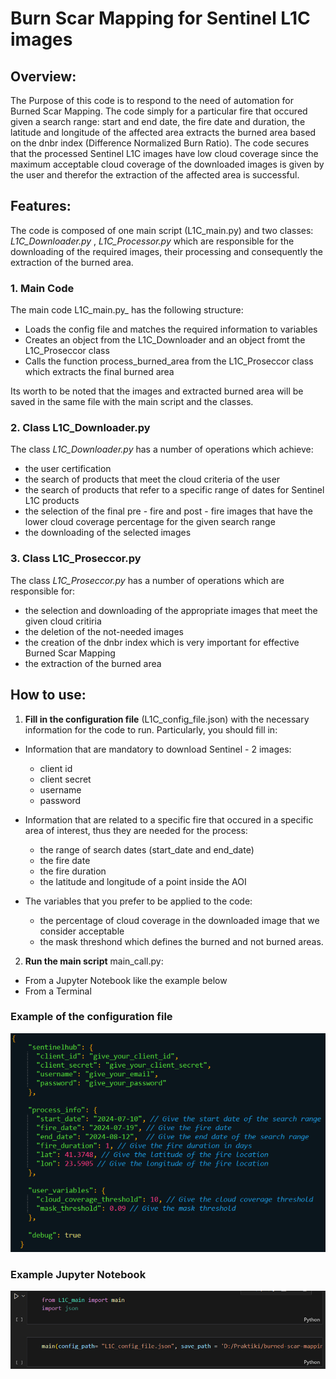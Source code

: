 
# **Burn Scar Mapping for Sentinel L1C images**

## **Overview**:
The Purpose of this code is to respond to the need of automation for Burned Scar Mapping. The code simply for a particular fire that occured given a search range: start and end date, the fire date and duration, the latitude and longitude of the affected area extracts the burned area based on the dnbr index (Difference Normalized Burn Ratio). The code secures that the processed Sentinel L1C images have low cloud coverage since the maximum acceptable cloud coverage of the downloaded images is given by the user and therefor the extraction of the affected area is successful. 

## **Features**:
The code is composed of one main script (L1C_main.py) and two classes: _L1C_Downloader.py_ , _L1C_Processor.py_ which are responsible for the downloading of the required images, their processing and consequently the extraction of the burned area.

### **1. Main Code**
The main code L1C_main.py_ has the following structure:
- Loads the config file and matches the required information to variables
- Creates an object from the L1C_Downloader and an object fromt the L1C_Proseccor class
- Calls the function process_burned_area from the L1C_Proseccor class which extracts the final burned area     

Its worth to be noted that the images and extracted burned area will be saved in the same file with the main script and the classes.   

### **2. Class L1C_Downloader.py**
The class _L1C_Downloader.py_ has a number of operations which achieve:
- the user certification
- the search of products that meet the cloud criteria of the user 
- the search of products that refer to a specific range of dates for Sentinel L1C products
- the selection of the final pre - fire and post - fire images that have the lower cloud coverage percentage for the given search range
- the downloading of the selected images

### **3. Class L1C_Proseccor.py**
The class _L1C_Proseccor.py_ has a number of operations which are responsible for:  
- the selection and downloading of the appropriate images that meet the given cloud critiria
- the deletion of the not-needed images
- the creation of the dnbr index which is very important for effective Burned Scar Mapping
- the extraction of the burned area     

## **How to use:**
1. **Fill in the configuration file** (L1C_config_file.json) with the necessary information for the code to run. Particularly, you should fill in:

- Information that are mandatory to download Sentinel - 2 images: 
    - client id
    - client secret 
    - username
    - password

- Information that are related to a specific fire that occured in a specific area of interest, thus they are needed for the process: 
    - the range of search dates (start_date and end_date)
    - the fire date
    - the fire duration
    - the latitude and longitude of a point inside the AOI

- The variables that you prefer to be applied to the code:
    - the percentage of cloud coverage in the downloaded image that we consider acceptable 
    - the mask threshond which defines the burned and not burned areas.

2. **Run the main script** main_call.py: 
- From a Jupyter Notebook like the example below  
- From a Terminal  

### **Example of the configuration file** 

![Configuration](https://github.com/noa-beyond/burn-scar-mapping/blob/eleni/Configuration_File.png)    

### **Example Jupyter Notebook** 

![Configuration](https://github.com/noa-beyond/burn-scar-mapping/blob/eleni/Run_Jupyter_L1C.png) 
